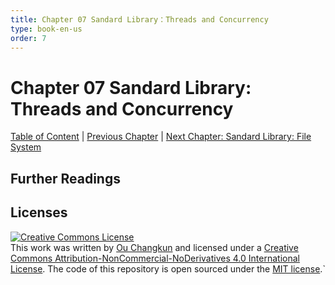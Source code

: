 ```yaml
---
title: Chapter 07 Sandard Library：Threads and Concurrency
type: book-en-us
order: 7
---
```


# Chapter 07 Sandard Library: Threads and Concurrency

[Table of Content](./toc.md) | [Previous Chapter](./06-regex.md) | [Next Chapter: Sandard Library: File System](./08-filesystem.md)

## Further Readings

## Licenses

<a rel="license" href="http://creativecommons.org/licenses/by-nc-nd/4.0/"><img alt="Creative Commons License" style="border-width:0" src="https://i.creativecommons.org/l/by-nc-nd/4.0/88x31.png" /></a><br />This work was written by [Ou Changkun](https://changkun.de) and licensed under a <a rel="license" href="http://creativecommons.org/licenses/by-nc-nd/4.0/">Creative Commons Attribution-NonCommercial-NoDerivatives 4.0 International License</a>. The code of this repository is open sourced under the [MIT license](../../LICENSE).`